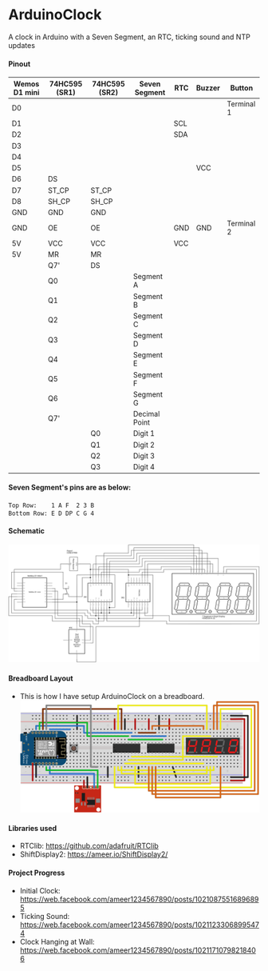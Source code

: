 # ArduinoClock
A clock in Arduino with a Seven Segment, an RTC, ticking sound and NTP updates

#### Pinout
| Wemos D1 mini | 74HC595 (SR1) | 74HC595 (SR2) | Seven Segment | RTC | Buzzer | Button |
| ------------- | ------------- | ------------- | ------------- | --- | ------ | ------ |
| D0 |  |  |  |  |  | Terminal 1 |
| D1 |  |  |  | SCL |  |  |
| D2 |  |  |  | SDA |  |  |
| D3 |  |  |  |  |  |  |
| D4 |  |  |  |  |  |  |
| D5 |  |  |  |  | VCC | | 
| D6 | DS |  |  |  |  |  |
| D7 | ST_CP | ST_CP |  |  |  |  |
| D8 | SH_CP | SH_CP |  |  |  |  |
| GND | GND | GND |  |  |  |  |
| GND | OE | OE |  | GND | GND | Terminal 2 |
| 5V | VCC | VCC |  | VCC |  |  |
| 5V | MR | MR |  |  |  |  |
| | Q7' | DS |  |  |  |  |
| | Q0 |  | Segment A |  |  |  |
| | Q1 |  | Segment B |  |  |  |
| | Q2 |  | Segment C |  |  |  |
| | Q3 |  | Segment D |  |  |  |
| | Q4 |  | Segment E |  |  |  |
| | Q5 |  | Segment F |  |  |  |
| | Q6 |  | Segment G |  |  |  |
| | Q7' |  | Decimal Point |  |  |  |
| |  | Q0 | Digit 1 |  |  |  |
| |  | Q1 | Digit 2 |  |  |  |
| |  | Q2 | Digit 3 |  |  |  |
| |  | Q3 | Digit 4 |  |  |  |

#### Seven Segment's pins are as below:
```
Top Row:    1 A F  2 3 B
Bottom Row: E D DP C G 4
```

#### Schematic
![Schematic](./ArduinoClock_schem.svg)

#### Breadboard Layout
* This is how I have setup ArduinoClock on a breadboard.
![Breadboard Layout](./ArduinoClock_bb.svg)

#### Libraries used
* RTClib: https://github.com/adafruit/RTClib
* ShiftDisplay2: https://ameer.io/ShiftDisplay2/

#### Project Progress
* Initial Clock: https://web.facebook.com/ameer1234567890/posts/10210875516896895
* Ticking Sound: https://web.facebook.com/ameer1234567890/posts/10211233068995474
* Clock Hanging at Wall: https://web.facebook.com/ameer1234567890/posts/10211710798218406
